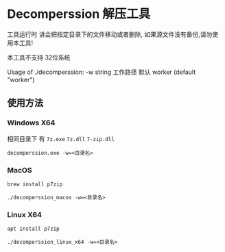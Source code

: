 # Decomperssion 解压工具

工具运行时 讲会把指定目录下的文件移动或者删除,
如果源文件没有备份,请勿使用本工具!

本工具不支持 32位系统

Usage of ./decomperssion:
  -w string
    	工作路径 默认 worker (default "worker")

## 使用方法

### Windows X64
相同目录下 有 `7z.exe`  `7z.dll` `7-zip.dll`

`decomperssion.exe -w=<目录名>`

### MacOS
`brew install p7zip`

`./decomperssion_macos -w=<目录名>`

### Linux X64
`apt install p7zip`

`./decomperssion_linux_x64 -w=<目录名>`